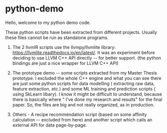 # python-demo

Hello, welcome to my python demo code.

These python scripts have been extracted from different projects. Usually these files cannot be run as standalone programs.

1. The 2 llvmIR scripts use the llvmpy/llvmlite library: https://llvmlite.readthedocs.io/en/latest/. It was an experiment before deciding to use LLVM C++ API  directly -- for better support. (the python bindings are just a nice wrapper for LLVM C++ API)

2. The prototype demo -- some scripts extracted from my Master Thesis prototype. I excluded the whole C++ engine and what you can see there are just some python scripts for data modelling ( extracting raw data, feature extraction, etc.) and some ML training and prediction scripts ( using SkLearn libary).
I know it might be difficult to understand, because there is basically where " I've done my research and results" for the final paper. So, the files are big and not really organized, as in production.

3. Others - A recipe recommendation script (based on some affinity calculation -- excluded from here) and another script which calls an external API for data page-by-page. 


